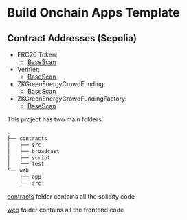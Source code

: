 # Build Onchain Apps Template

## Contract Addresses (Sepolia)

- ERC20 Token:
  -  [BaseScan](https://sepolia.basescan.org/address/0x7C65d5C1497472B5Dd0434D681FBe619935D1fF4#code)
- Verifier:
  -  [BaseScan](https://sepolia.basescan.org/address/0x56C1a83A4682837528b04292AF27ef648aC6dDab#code)
- ZKGreenEnergyCrowdFunding:
  -  [BaseScan](https://sepolia.basescan.org/address/0x8657Fe8779087f2b6D8116B58462e8AeDB454b48#code)
- ZKGreenEnergyCrowdFundingFactory:
  -  [BaseScan](https://sepolia.basescan.org/address/0x0EB1Bb029eCc7Ed1bac818a26f59F36a25801883#code)

This project has two main folders:

```bash
.
├── contracts
│   ├── src
│   ├── broadcast
│   ├── script
│   └── test
└── web
    ├── app
    └── src
```

[contracts](/contracts/README.md) folder contains all the solidity code

[web](/web/README.md) folder contains all the frontend code
